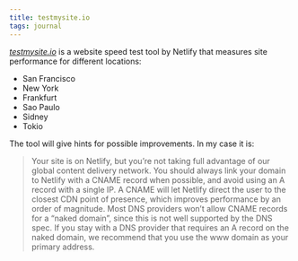 ```yaml
---
title: testmysite.io
tags: journal
---
```

[<cite>testmysite.io</cite>](https://testmysite.io/) is a website speed test tool by Netlify that measures site performance for different locations:

- San Francisco
- New York
- Frankfurt
- Sao Paulo
- Sidney
- Tokio

The tool will give hints for possible improvements. In my case it is:

> Your site is on Netlify, but you’re not taking full advantage of our global content delivery network.
	You should always link your domain to Netlify with a CNAME record when possible, and avoid using an A record with a single IP.
	A CNAME will let Netlify direct the user to the closest CDN point of presence, which improves performance by an order of magnitude.
	Most DNS providers won’t allow CNAME records for a “naked domain”, since this is not well supported by the DNS spec.
	If you stay with a DNS provider that requires an A record on the naked domain, we recommend that you use the www domain as your primary address.